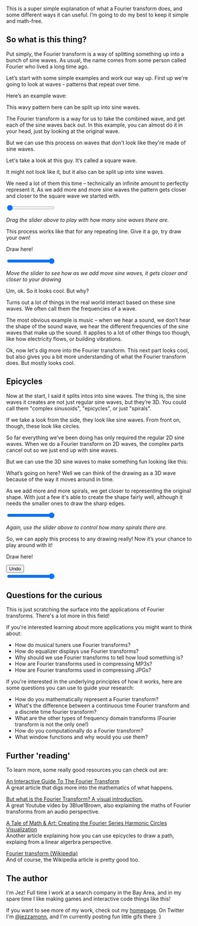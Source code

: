 This is a super simple explanation of what a Fourier transform does, and some different ways it can useful. I’m going to do my best to keep it simple and math-free.

## So what is this thing?

Put simply, the Fourier transform is a way of splitting something up into a bunch of sine waves. As usual, the name comes from some person called Fourier who lived a long time ago.

Let’s start with some simple examples and work our way up. First up we're going to look at waves - patterns that repeat over time.

Here’s an example wave:

<canvas id='combo-sine-wave' class='sketch' width=500 height=300></canvas>

This wavy pattern here can be split up into sine waves.

<canvas id='combo-sine-wave-split' class='sketch' width=500 height=500></canvas>

The Fourier transform is a way for us to take the combined wave, and get each of the sine waves back out. In this example, you can almost do it in your head, just by looking at the original wave.

But we can use this process on waves that don't look like they're made of sine waves.

Let's take a look at this guy. It’s called a square wave.

<canvas id='square-wave' class='sketch' width=500 height=300></canvas>

It might not look like it, but it also can be split up into sine waves.

<canvas id='square-wave-split' class='sketch' width=500 height=500></canvas>

We need a lot of them this time – technically an infinite amount to perfectly represent it. As we add more and more sine waves the pattern gets closer and closer to the square wave we started with.

<canvas id='square-wave-build-up' class='sketch' width=500 height=500></canvas>
<input id="square-wave-build-up-slider" type="range" min="0" max="1" value="0" step="any" >

*Drag the slider above to play with how many sine waves there are.*

This process works like that for any repeating line. Give it a go, try draw your own!

<div class="multi-container">
<div class="sketch" >
    <canvas id='wave-draw' class='sketch-child' width=500 height=300></canvas>
    <p id="wave-draw-instruction" class="instruction wave-instruction">Draw here!</p>
</div>
<canvas id='wave-draw-split' class='sketch' width=500 height=500></canvas>
</div>
<input id="wave-draw-slider" type="range" min="0" max="1" value="1" step="any">

*Move the slider to see how as we add move sine waves, it gets closer and closer to your drawing*

Um, ok. So it looks cool. But why?

Turns out a lot of things in the real world interact based on these sine waves. We often call them the frequencies of a wave.

The most obvious example is music – when we hear a sound, we don’t hear the shape of the sound wave, we hear the different frequencies of the sine waves that make up the sound. It applies to a lot of other things too though, like how electricity flows, or building vibrations.

Ok, now let's dig more into the Fourier transform. This next part looks cool, but also gives you a bit more understanding of what the Fourier transform does. But mostly looks cool.

## Epicycles

Now at the start, I said it splits intos into sine waves. The thing is, the sine waves it creates are not just regular sine waves, but they’re 3D. You could call them "complex sinusoids", "epicycles", or just "spirals".

<canvas id='complex-sinusoid' class='sketch' width=500 height=500></canvas>

If we take a look from the side, they look like sine waves. From front on, though, these look like circles.

<canvas id='complex-sinusoid-turn' class='sketch' width=500 height=500></canvas>

So far everything we’ve been doing has only required the regular 2D sine waves. When we do a Fourier transform on 2D waves, the complex parts cancel out so we just end up with sine waves.

But we can use the 3D sine waves to make something fun looking like this:

<canvas id='peace-epicycles' class='sketch' width=500 height=500></canvas>

What’s going on here? Well we can think of the drawing as a 3D wave because of the way it moves around in time.

<canvas id='peace-3d' class='sketch' width=500 height=500></canvas>

As we add more and more spirals, we get closer to representing the original shape. With just a few it's able to create the shape fairly well, although it needs the smaller ones to draw the sharp edges.

<canvas id='peace-build-up' class='sketch' width=500 height=500></canvas>
<input id="peace-build-up-slider" type="range" min="0" max="1" value="1" step="any">

*Again, use the slider above to control how many spirals there are.*

So, we can apply this process to any drawing really! Now it’s your chance to play around with it!

<div class="multi-container">
<div class="sketch" >
    <canvas id="draw-zone" class="sketch-child" width=500 height=500></canvas>
    <p id="draw-zone-instruction" class="instruction">Draw here!</p>
    <button id="draw-zone-undo-button" class="button">Undo</button>
</div>
<canvas id='circle-zone' class='sketch' width=500 height=500></canvas>
</div>
<input id="circle-zone-slider" type="range" min="0" max="1" value="1" step="any">

## Questions for the curious

This is just scratching the surface into the applications of Fourier transforms. There's a lot more in this field!

If you're interested learning about more applications you might want to think about:

- How do musical tuners use Fourier transforms?
- How do equalizer displays use Fourier transforms?
- Why should we use Fourier transforms to tell how loud something is?
- How are Fourier transforms used in compressing MP3s?
- How are Fourier transforms used in compressing JPGs?

If you're interested in the underlying principles of how it works, here are some questions you can use to guide your research:

- How do you mathematically represent a Fourier transform?
- What's the difference between a continuous time Fourier transform and a discrete time fourier transform?
- What are the other types of frequency domain transforms (Fourier transform is not the only one!)
- How do you computationally do a Fourier transform?
- What window functions and why would you use them?

## Further 'reading'

To learn more, some really good resources you can check out are:

[An Interactive Guide To The Fourier Transform](https://betterexplained.com/articles/an-interactive-guide-to-the-fourier-transform/)  
A great article that digs more into the mathematics of what happens.

[But what is the Fourier Transform? A visual introduction.](https://www.youtube.com/watch?v=spUNpyF58BY)  
A great Youtube video by 3Blue1Brown, also explaining the maths of Fourier transforms from an audio perspective.

[A Tale of Math & Art: Creating the Fourier Series Harmonic Circles Visualization](https://alex.miller.im/posts/fourier-series-spinning-circles-visualization/)  
Another article explaining how you can use epicycles to draw a path, explaing from a linear algerbra perspective.

[Fourier transform (Wikipedia)](https://en.wikipedia.org/wiki/Fourier_transform)  
And of course, the Wikipedia article is pretty good too.

## The author

<canvas id='its-meee' class='sketch' width=500 height=500></canvas>

I'm Jez! Full time I work at a search company in the Bay Area, and in my spare time I like making games and interactive code things like this!

If you want to see more of my work, check out my [homepage](/). On Twitter I'm [@jezzamonn](https://twitter.com/jezzamonn), and I'm currently posting fun little gifs there :)
